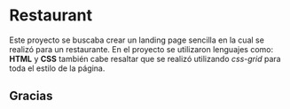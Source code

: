 # Restaurant
Este proyecto se buscaba crear un landing page sencilla en la cual se realizó para un restaurante. En el proyecto se utilizaron lenguajes como: **HTML** y **CSS** también cabe resaltar que se realizó utilizando _css-grid_ para toda el estilo de la página.

## Gracias
